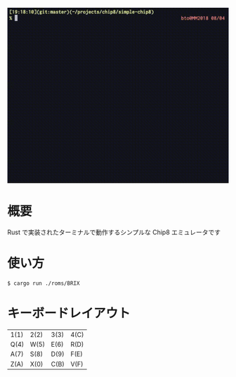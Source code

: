 ![](demo.gif)

# 概要

Rust で実装されたターミナルで動作するシンプルな Chip8 エミュレータです

# 使い方

```
$ cargo run ./roms/BRIX
```

# キーボードレイアウト

|      |      |      |      |
|------|------|------|------|
| 1(1) | 2(2) | 3(3) | 4(C) |
| Q(4) | W(5) | E(6) | R(D) |
| A(7) | S(8) | D(9) | F(E) |
| Z(A) | X(0) | C(B) | V(F) |
